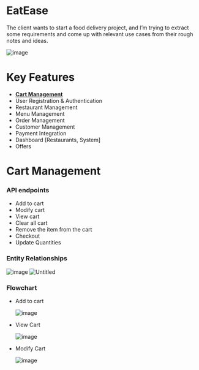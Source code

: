 # EatEase
The client wants to start a food delivery project, and I’m trying to extract some requirements and come up with relevant use cases from their rough notes and ideas.

![image](https://github.com/user-attachments/assets/584ac044-dd63-4cdd-b31a-921046179566)

# Key Features
 * [**Cart Management**](#cart-management)
 * User Registration & Authentication
 * Restaurant Management
 * Menu Management
 * Order Management
 * Customer Management
 * Payment Integration
 * Dashboard [Restaurants, System]
 * Offers
# Cart Management
  ### API endpoints
  - Add to cart
  - Modify cart
  - View cart
  - Clear all cart
  - Remove the item from the cart
  - Checkout 
  - Update Quantities
  ### Entity Relationships
  ![image](https://github.com/user-attachments/assets/12289397-d279-4969-b36f-f17cf867c24c)
  ![Untitled](https://github.com/user-attachments/assets/ff3c5a39-5a87-4648-8fb2-12b2debb1cf8)
  ### Flowchart
  * Add to cart
    
    ![image](https://github.com/user-attachments/assets/8f45daa7-b470-4503-854b-99ff1f89d83a)

  * View Cart
    
    ![image](https://github.com/user-attachments/assets/07b29dc0-3130-486f-a684-6b5354ebf271)
    
  * Modify Cart
    
    ![image](https://github.com/user-attachments/assets/2005ede2-5286-4cf2-956f-26281ea57e6c)
